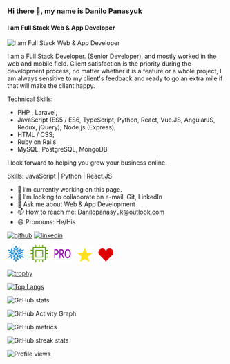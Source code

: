### Hi there 👋, my name is Danilo Panasyuk
#### I am Full Stack Web & App Developer
![I am Full Stack Web & App Developer](https://uploads-ssl.webflow.com/5c99a2b7f7d06d83b8d7d285/5cab03cdd636b72c9e612e31_Ava%20Wave%20wink%20Animation%20with%20shadow.gif)

I am a Full Stack Developer. (Senior Developer), and mostly worked in the web and mobile field. Client satisfaction is the priority during the development process, no matter whether it is a feature or a whole project, I am always sensitive to my client's feedback and ready to go an extra mile if that will make the client happy.

Technical Skills:

- PHP , Laravel,
- JavaScript (ES5 / ES6, TypeScript, Python, React, Vue.JS, AngularJS, Redux, jQuery), Node.js (Express);
- HTML / CSS;
- Ruby on Rails
- MySQL, PostgreSQL, MongoDB

I look forward to helping you grow your business online.

Skills:  JavaScript | Python | React.JS 

- 🔭 I’m currently working on this page. 
- 👯 I’m looking to collaborate on e-mail, Git, LinkedIn 
- 💬 Ask me about Web & App Development 
- 📫 How to reach me: Danilopanasyuk@outlook.com 
- 😄 Pronouns: He/His 


[<img src='https://cdn.jsdelivr.net/npm/simple-icons@3.0.1/icons/github.svg' alt='github' height='40'>](https://github.com/DaniloPanasyuk)  [<img src='https://cdn.jsdelivr.net/npm/simple-icons@3.0.1/icons/linkedin.svg' alt='linkedin' height='40'>](https://www.linkedin.com/in/https://www.linkedin.com/in/danilo-panasyuk//)  

<a href='https://archiveprogram.github.com/'><img src='https://raw.githubusercontent.com/acervenky/animated-github-badges/master/assets/acbadge.gif' width='40' height='40'></a> <a href='https://docs.github.com/en/developers'><img src='https://raw.githubusercontent.com/acervenky/animated-github-badges/master/assets/devbadge.gif' width='40' height='40'></a> <a href='https://github.com/pricing'><img src='https://raw.githubusercontent.com/acervenky/animated-github-badges/master/assets/pro.gif' width='40' height='40'></a> <a href='https://stars.github.com/'><img src='https://raw.githubusercontent.com/acervenky/animated-github-badges/master/assets/starbadge.gif' width='35' height='35'></a> <a href='https://docs.github.com/en/github/supporting-the-open-source-community-with-github-sponsors'><img src='https://raw.githubusercontent.com/acervenky/animated-github-badges/master/assets/sponsorbadge.gif' width='35' height='35'></a> 

[![trophy](https://github-profile-trophy.vercel.app/?username=DaniloPanasyuk)](https://github.com/ryo-ma/github-profile-trophy)

[![Top Langs](https://github-readme-stats.vercel.app/api/top-langs/?username=DaniloPanasyuk)](https://github.com/anuraghazra/github-readme-stats)

![GitHub stats](https://github-readme-stats.vercel.app/api?username=DaniloPanasyuk&show_icons=true&count_private=true)  

![GitHub Activity Graph](https://activity-graph.herokuapp.com/graph?username=DaniloPanasyuk)  

![GitHub metrics](https://metrics.lecoq.io/DaniloPanasyuk)  

![GitHub streak stats](https://github-readme-streak-stats.herokuapp.com/?user=DaniloPanasyuk)  

![Profile views](https://gpvc.arturio.dev/DaniloPanasyuk)  
